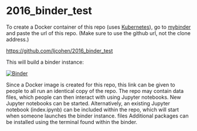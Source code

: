# 2016_binder_test

To create a Docker container of this repo (uses [Kubernetes](http://kubernetes.io/)), go to [mybinder](http://mybinder.org) and paste the url of this repo. (Make sure to use the github url, not the clone address.)

https://github.com/ljcohen/2016_binder_test

This will build a binder instance:

[![Binder](http://mybinder.org/badge.svg)](http://mybinder.org:/repo/ljcohen/2016_binder_test)

Since a Docker image is created for this repo, this link can be given to people to all run an identical copy of the repo. The repo may contain data files, which people can then interact with using Jupyter notebooks. New Jupyter notebooks can be started. Alternatively, an existing Jupyter notebook (index.ipynb) can be included within the repo, which will start when someone launches the binder instance. files Additional packages can be installed using the terminal found within the binder.
